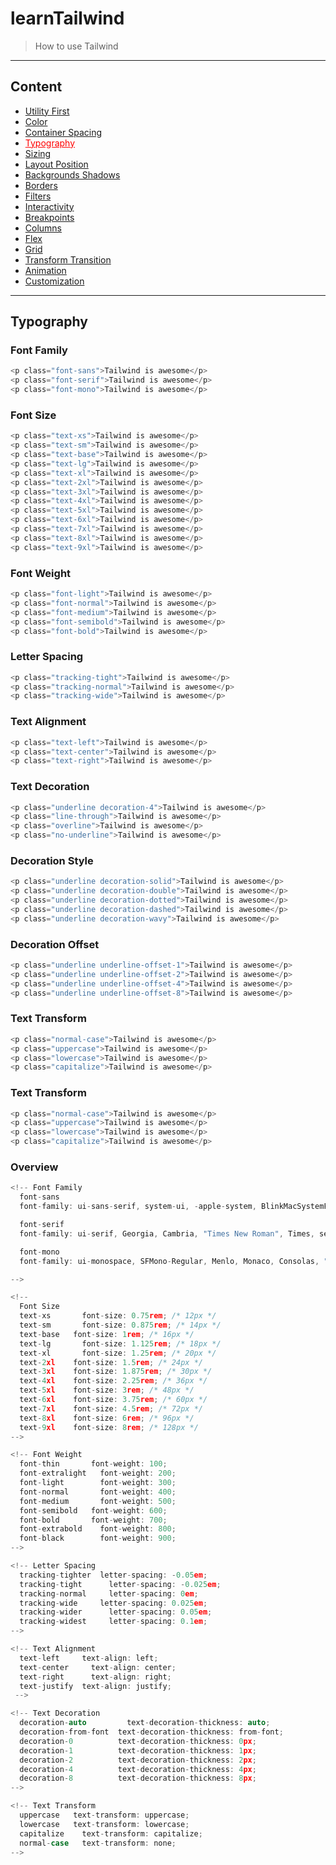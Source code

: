 # learnTailwind

> How to use Tailwind

---

## Content

-   [Utility First](https://github.com/SauBanh/learnTailwind)
-   [Color](https://github.com/SauBanh/learnTailwind/blob/main/All_Concept/Color/Color.md)
-   [Container Spacing](https://github.com/SauBanh/learnTailwind/blob/main/All_Concept/Container_Spacing/Container_Spacing.md)
-   <a style="color: red; text-decoration: underline">Typography</a>
-   [Sizing](https://github.com/SauBanh/learnTailwind/blob/main/All_Concept/Sizing/Sizing.md)
-   [Layout Position](https://github.com/SauBanh/learnTailwind/blob/main/All_Concept/Layout_Position/Layout_Position.md)
-   [Backgrounds Shadows](https://github.com/SauBanh/learnTailwind/blob/main/All_Concept/Background_Shadows/Backgrounds_Shadows.md)
-   [Borders](https://github.com/SauBanh/learnTailwind/blob/main/All_Concept/Borders/Borders.md)
-   [Filters](https://github.com/SauBanh/learnTailwind/blob/main/All_Concept/Filters/Filters.md)
-   [Interactivity](https://github.com/SauBanh/learnTailwind/blob/main/All_Concept/Interactivity/Interactivity.md)
-   [Breakpoints](https://github.com/SauBanh/learnTailwind/blob/main/All_Concept/Breakpoints/Breakpoints.md)
-   [Columns](https://github.com/SauBanh/learnTailwind/blob/main/All_Concept/Columns/Columns.md)
-   [Flex](https://github.com/SauBanh/learnTailwind/blob/main/All_Concept/Flex/Flex.md)
-   [Grid](https://github.com/SauBanh/learnTailwind/blob/main/All_Concept/Grid/Grid.md)
-   [Transform Transition](https://github.com/SauBanh/learnTailwind/blob/main/All_Concept/Transform_Transition/Transform_Transition.md)
-   [Animation](https://github.com/SauBanh/learnTailwind/blob/main/All_Concept/Animation/Animation.md)
-   [Customization](https://github.com/SauBanh/learnTailwind/blob/main/All_Concept/Customization/Customization.md)

---

## Typography

### Font Family

```c
<p class="font-sans">Tailwind is awesome</p>
<p class="font-serif">Tailwind is awesome</p>
<p class="font-mono">Tailwind is awesome</p>
```

### Font Size

```c
<p class="text-xs">Tailwind is awesome</p>
<p class="text-sm">Tailwind is awesome</p>
<p class="text-base">Tailwind is awesome</p>
<p class="text-lg">Tailwind is awesome</p>
<p class="text-xl">Tailwind is awesome</p>
<p class="text-2xl">Tailwind is awesome</p>
<p class="text-3xl">Tailwind is awesome</p>
<p class="text-4xl">Tailwind is awesome</p>
<p class="text-5xl">Tailwind is awesome</p>
<p class="text-6xl">Tailwind is awesome</p>
<p class="text-7xl">Tailwind is awesome</p>
<p class="text-8xl">Tailwind is awesome</p>
<p class="text-9xl">Tailwind is awesome</p>
```

### Font Weight

```c
<p class="font-light">Tailwind is awesome</p>
<p class="font-normal">Tailwind is awesome</p>
<p class="font-medium">Tailwind is awesome</p>
<p class="font-semibold">Tailwind is awesome</p>
<p class="font-bold">Tailwind is awesome</p>
```

### Letter Spacing

```c
<p class="tracking-tight">Tailwind is awesome</p>
<p class="tracking-normal">Tailwind is awesome</p>
<p class="tracking-wide">Tailwind is awesome</p>
```

### Text Alignment

```c
<p class="text-left">Tailwind is awesome</p>
<p class="text-center">Tailwind is awesome</p>
<p class="text-right">Tailwind is awesome</p>
```

### Text Decoration

```c
<p class="underline decoration-4">Tailwind is awesome</p>
<p class="line-through">Tailwind is awesome</p>
<p class="overline">Tailwind is awesome</p>
<p class="no-underline">Tailwind is awesome</p>
```

### Decoration Style

```c
<p class="underline decoration-solid">Tailwind is awesome</p>
<p class="underline decoration-double">Tailwind is awesome</p>
<p class="underline decoration-dotted">Tailwind is awesome</p>
<p class="underline decoration-dashed">Tailwind is awesome</p>
<p class="underline decoration-wavy">Tailwind is awesome</p>
```

### Decoration Offset

```c
<p class="underline underline-offset-1">Tailwind is awesome</p>
<p class="underline underline-offset-2">Tailwind is awesome</p>
<p class="underline underline-offset-4">Tailwind is awesome</p>
<p class="underline underline-offset-8">Tailwind is awesome</p>
```

### Text Transform

```c
<p class="normal-case">Tailwind is awesome</p>
<p class="uppercase">Tailwind is awesome</p>
<p class="lowercase">Tailwind is awesome</p>
<p class="capitalize">Tailwind is awesome</p>
```

### Text Transform

```c
<p class="normal-case">Tailwind is awesome</p>
<p class="uppercase">Tailwind is awesome</p>
<p class="lowercase">Tailwind is awesome</p>
<p class="capitalize">Tailwind is awesome</p>
```

### Overview

```c
<!-- Font Family
  font-sans
  font-family: ui-sans-serif, system-ui, -apple-system, BlinkMacSystemFont, "Segoe UI", Roboto, "Helvetica Neue", Arial, "Noto Sans", sans-serif, "Apple Color Emoji", "Segoe UI Emoji", "Segoe UI Symbol", "Noto Color Emoji";

  font-serif
  font-family: ui-serif, Georgia, Cambria, "Times New Roman", Times, serif;

  font-mono
  font-family: ui-monospace, SFMono-Regular, Menlo, Monaco, Consolas, "Liberation Mono", "Courier New", monospace;

-->

<!--
  Font Size
  text-xs	    font-size: 0.75rem; /* 12px */
  text-sm	    font-size: 0.875rem; /* 14px */
  text-base	  font-size: 1rem; /* 16px */
  text-lg	    font-size: 1.125rem; /* 18px */
  text-xl	    font-size: 1.25rem; /* 20px */
  text-2xl	  font-size: 1.5rem; /* 24px */
  text-3xl	  font-size: 1.875rem; /* 30px */
  text-4xl	  font-size: 2.25rem; /* 36px */
  text-5xl	  font-size: 3rem; /* 48px */
  text-6xl	  font-size: 3.75rem; /* 60px */
  text-7xl	  font-size: 4.5rem; /* 72px */
  text-8xl	  font-size: 6rem; /* 96px */
  text-9xl	  font-size: 8rem; /* 128px */
-->

<!-- Font Weight
  font-thin	      font-weight: 100;
  font-extralight	font-weight: 200;
  font-light	    font-weight: 300;
  font-normal	    font-weight: 400;
  font-medium	    font-weight: 500;
  font-semibold	  font-weight: 600;
  font-bold	      font-weight: 700;
  font-extrabold	font-weight: 800;
  font-black	    font-weight: 900;
-->

<!-- Letter Spacing
  tracking-tighter	letter-spacing: -0.05em;
  tracking-tight	  letter-spacing: -0.025em;
  tracking-normal	  letter-spacing: 0em;
  tracking-wide	    letter-spacing: 0.025em;
  tracking-wider	  letter-spacing: 0.05em;
  tracking-widest	  letter-spacing: 0.1em;
-->

<!-- Text Alignment
  text-left	    text-align: left;
  text-center	  text-align: center;
  text-right	  text-align: right;
  text-justify	text-align: justify;
 -->

<!-- Text Decoration
  decoration-auto	      text-decoration-thickness: auto;
  decoration-from-font	text-decoration-thickness: from-font;
  decoration-0	        text-decoration-thickness: 0px;
  decoration-1	        text-decoration-thickness: 1px;
  decoration-2	        text-decoration-thickness: 2px;
  decoration-4	        text-decoration-thickness: 4px;
  decoration-8	        text-decoration-thickness: 8px;
-->

<!-- Text Transform
  uppercase	  text-transform: uppercase;
  lowercase	  text-transform: lowercase;
  capitalize	text-transform: capitalize;
  normal-case	text-transform: none;
-->

```
